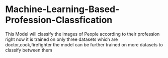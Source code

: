 # Machine-Learning-Based-Profession-Classfication
This Model will classify the images of People according to their profession right now it is trained on only three datasets which are doctor,cook,firefighter the model can be further  trained on more datasets to classify between them
